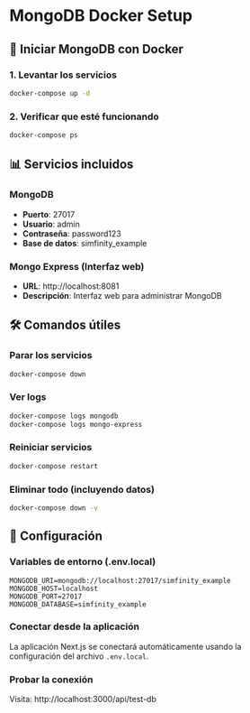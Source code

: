 # MongoDB Docker Setup

## 🚀 Iniciar MongoDB con Docker

### 1. Levantar los servicios
```bash
docker-compose up -d
```

### 2. Verificar que esté funcionando
```bash
docker-compose ps
```

## 📊 Servicios incluidos

### MongoDB
- **Puerto**: 27017
- **Usuario**: admin
- **Contraseña**: password123
- **Base de datos**: simfinity_example

### Mongo Express (Interfaz web)
- **URL**: http://localhost:8081
- **Descripción**: Interfaz web para administrar MongoDB

## 🛠️ Comandos útiles

### Parar los servicios
```bash
docker-compose down
```

### Ver logs
```bash
docker-compose logs mongodb
docker-compose logs mongo-express
```

### Reiniciar servicios
```bash
docker-compose restart
```

### Eliminar todo (incluyendo datos)
```bash
docker-compose down -v
```

## 🔧 Configuración

### Variables de entorno (.env.local)
```env
MONGODB_URI=mongodb://localhost:27017/simfinity_example
MONGODB_HOST=localhost
MONGODB_PORT=27017
MONGODB_DATABASE=simfinity_example
```

### Conectar desde la aplicación
La aplicación Next.js se conectará automáticamente usando la configuración del archivo `.env.local`.

### Probar la conexión
Visita: http://localhost:3000/api/test-db
